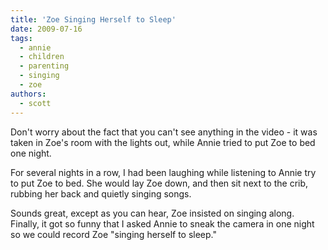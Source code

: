 ```yaml
---
title: 'Zoe Singing Herself to Sleep'
date: 2009-07-16
tags:
  - annie
  - children
  - parenting
  - singing
  - zoe
authors:
  - scott
---
```


Don't worry about the fact that you can't see anything in the video - it was taken in Zoe's room with the lights out, while Annie tried to put Zoe to bed one night.

For several nights in a row, I had been laughing while listening to Annie try to put Zoe to bed. She would lay Zoe down, and then sit next to the crib, rubbing her back and quietly singing songs.

Sounds great, except as you can hear, Zoe insisted on singing along. Finally, it got so funny that I asked Annie to sneak the camera in one night so we could record Zoe "singing herself to sleep."
